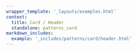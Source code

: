 ```yaml
---
wrapper_template: '_layouts/examples.html'
context:
  title: Card / Header
  standalone: patterns_card
markdown_includes:
  example: '_includes/patterns/card/header.html'
---
```

